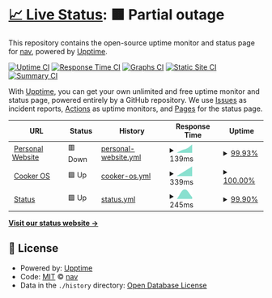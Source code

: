 # [📈 Live Status](https://status.navaneethkm.me): <!--live status--> **🟧 Partial outage**

This repository contains the open-source uptime monitor and status page for [nav](https://status.navaneethkm.me), powered by [Upptime](https://github.com/upptime/upptime).

[![Uptime CI](https://github.com/nxvvvv/status/workflows/Uptime%20CI/badge.svg)](https://github.com/nxvvvv/status/actions?query=workflow%3A%22Uptime+CI%22)
[![Response Time CI](https://github.com/nxvvvv/status/workflows/Response%20Time%20CI/badge.svg)](https://github.com/nxvvvv/status/actions?query=workflow%3A%22Response+Time+CI%22)
[![Graphs CI](https://github.com/nxvvvv/status/workflows/Graphs%20CI/badge.svg)](https://github.com/nxvvvv/status/actions?query=workflow%3A%22Graphs+CI%22)
[![Static Site CI](https://github.com/nxvvvv/status/workflows/Static%20Site%20CI/badge.svg)](https://github.com/nxvvvv/status/actions?query=workflow%3A%22Static+Site+CI%22)
[![Summary CI](https://github.com/nxvvvv/status/workflows/Summary%20CI/badge.svg)](https://github.com/nxvvvv/status/actions?query=workflow%3A%22Summary+CI%22)

With [Upptime](https://upptime.js.org), you can get your own unlimited and free uptime monitor and status page, powered entirely by a GitHub repository. We use [Issues](https://github.com/nxvvvv/status/issues) as incident reports, [Actions](https://github.com/nxvvvv/status/actions) as uptime monitors, and [Pages](https://status.navaneethkm.me) for the status page.

<!--start: status pages-->
<!-- This summary is generated by Upptime (https://github.com/upptime/upptime) -->
<!-- Do not edit this manually, your changes will be overwritten -->
<!-- prettier-ignore -->
| URL | Status | History | Response Time | Uptime |
| --- | ------ | ------- | ------------- | ------ |
| <img alt="" src="https://icons.duckduckgo.com/ip3/navaneethkm.me.ico" height="13"> [Personal Website](https://navaneethkm.me) | 🟥 Down | [personal-website.yml](https://github.com/nxvvvv/status/commits/HEAD/history/personal-website.yml) | <details><summary><img alt="Response time graph" src="./graphs/personal-website/response-time-week.png" height="20"> 139ms</summary><br><a href="https://status.navaneethkm.me/history/personal-website"><img alt="Response time 139" src="https://img.shields.io/endpoint?url=https%3A%2F%2Fraw.githubusercontent.com%2Fnxvvvv%2Fstatus%2FHEAD%2Fapi%2Fpersonal-website%2Fresponse-time.json"></a><br><a href="https://status.navaneethkm.me/history/personal-website"><img alt="24-hour response time 139" src="https://img.shields.io/endpoint?url=https%3A%2F%2Fraw.githubusercontent.com%2Fnxvvvv%2Fstatus%2FHEAD%2Fapi%2Fpersonal-website%2Fresponse-time-day.json"></a><br><a href="https://status.navaneethkm.me/history/personal-website"><img alt="7-day response time 139" src="https://img.shields.io/endpoint?url=https%3A%2F%2Fraw.githubusercontent.com%2Fnxvvvv%2Fstatus%2FHEAD%2Fapi%2Fpersonal-website%2Fresponse-time-week.json"></a><br><a href="https://status.navaneethkm.me/history/personal-website"><img alt="30-day response time 139" src="https://img.shields.io/endpoint?url=https%3A%2F%2Fraw.githubusercontent.com%2Fnxvvvv%2Fstatus%2FHEAD%2Fapi%2Fpersonal-website%2Fresponse-time-month.json"></a><br><a href="https://status.navaneethkm.me/history/personal-website"><img alt="1-year response time 139" src="https://img.shields.io/endpoint?url=https%3A%2F%2Fraw.githubusercontent.com%2Fnxvvvv%2Fstatus%2FHEAD%2Fapi%2Fpersonal-website%2Fresponse-time-year.json"></a></details> | <details><summary><a href="https://status.navaneethkm.me/history/personal-website">99.93%</a></summary><a href="https://status.navaneethkm.me/history/personal-website"><img alt="All-time uptime 99.93%" src="https://img.shields.io/endpoint?url=https%3A%2F%2Fraw.githubusercontent.com%2Fnxvvvv%2Fstatus%2FHEAD%2Fapi%2Fpersonal-website%2Fuptime.json"></a><br><a href="https://status.navaneethkm.me/history/personal-website"><img alt="24-hour uptime 99.93%" src="https://img.shields.io/endpoint?url=https%3A%2F%2Fraw.githubusercontent.com%2Fnxvvvv%2Fstatus%2FHEAD%2Fapi%2Fpersonal-website%2Fuptime-day.json"></a><br><a href="https://status.navaneethkm.me/history/personal-website"><img alt="7-day uptime 99.93%" src="https://img.shields.io/endpoint?url=https%3A%2F%2Fraw.githubusercontent.com%2Fnxvvvv%2Fstatus%2FHEAD%2Fapi%2Fpersonal-website%2Fuptime-week.json"></a><br><a href="https://status.navaneethkm.me/history/personal-website"><img alt="30-day uptime 99.93%" src="https://img.shields.io/endpoint?url=https%3A%2F%2Fraw.githubusercontent.com%2Fnxvvvv%2Fstatus%2FHEAD%2Fapi%2Fpersonal-website%2Fuptime-month.json"></a><br><a href="https://status.navaneethkm.me/history/personal-website"><img alt="1-year uptime 99.93%" src="https://img.shields.io/endpoint?url=https%3A%2F%2Fraw.githubusercontent.com%2Fnxvvvv%2Fstatus%2FHEAD%2Fapi%2Fpersonal-website%2Fuptime-year.json"></a></details>
| <img alt="" src="https://icons.duckduckgo.com/ip3/cooker.navaneethkm.me.ico" height="13"> [Cooker OS](https://cooker.navaneethkm.me) | 🟩 Up | [cooker-os.yml](https://github.com/nxvvvv/status/commits/HEAD/history/cooker-os.yml) | <details><summary><img alt="Response time graph" src="./graphs/cooker-os/response-time-week.png" height="20"> 339ms</summary><br><a href="https://status.navaneethkm.me/history/cooker-os"><img alt="Response time 339" src="https://img.shields.io/endpoint?url=https%3A%2F%2Fraw.githubusercontent.com%2Fnxvvvv%2Fstatus%2FHEAD%2Fapi%2Fcooker-os%2Fresponse-time.json"></a><br><a href="https://status.navaneethkm.me/history/cooker-os"><img alt="24-hour response time 339" src="https://img.shields.io/endpoint?url=https%3A%2F%2Fraw.githubusercontent.com%2Fnxvvvv%2Fstatus%2FHEAD%2Fapi%2Fcooker-os%2Fresponse-time-day.json"></a><br><a href="https://status.navaneethkm.me/history/cooker-os"><img alt="7-day response time 339" src="https://img.shields.io/endpoint?url=https%3A%2F%2Fraw.githubusercontent.com%2Fnxvvvv%2Fstatus%2FHEAD%2Fapi%2Fcooker-os%2Fresponse-time-week.json"></a><br><a href="https://status.navaneethkm.me/history/cooker-os"><img alt="30-day response time 339" src="https://img.shields.io/endpoint?url=https%3A%2F%2Fraw.githubusercontent.com%2Fnxvvvv%2Fstatus%2FHEAD%2Fapi%2Fcooker-os%2Fresponse-time-month.json"></a><br><a href="https://status.navaneethkm.me/history/cooker-os"><img alt="1-year response time 339" src="https://img.shields.io/endpoint?url=https%3A%2F%2Fraw.githubusercontent.com%2Fnxvvvv%2Fstatus%2FHEAD%2Fapi%2Fcooker-os%2Fresponse-time-year.json"></a></details> | <details><summary><a href="https://status.navaneethkm.me/history/cooker-os">100.00%</a></summary><a href="https://status.navaneethkm.me/history/cooker-os"><img alt="All-time uptime 100.00%" src="https://img.shields.io/endpoint?url=https%3A%2F%2Fraw.githubusercontent.com%2Fnxvvvv%2Fstatus%2FHEAD%2Fapi%2Fcooker-os%2Fuptime.json"></a><br><a href="https://status.navaneethkm.me/history/cooker-os"><img alt="24-hour uptime 100.00%" src="https://img.shields.io/endpoint?url=https%3A%2F%2Fraw.githubusercontent.com%2Fnxvvvv%2Fstatus%2FHEAD%2Fapi%2Fcooker-os%2Fuptime-day.json"></a><br><a href="https://status.navaneethkm.me/history/cooker-os"><img alt="7-day uptime 100.00%" src="https://img.shields.io/endpoint?url=https%3A%2F%2Fraw.githubusercontent.com%2Fnxvvvv%2Fstatus%2FHEAD%2Fapi%2Fcooker-os%2Fuptime-week.json"></a><br><a href="https://status.navaneethkm.me/history/cooker-os"><img alt="30-day uptime 100.00%" src="https://img.shields.io/endpoint?url=https%3A%2F%2Fraw.githubusercontent.com%2Fnxvvvv%2Fstatus%2FHEAD%2Fapi%2Fcooker-os%2Fuptime-month.json"></a><br><a href="https://status.navaneethkm.me/history/cooker-os"><img alt="1-year uptime 100.00%" src="https://img.shields.io/endpoint?url=https%3A%2F%2Fraw.githubusercontent.com%2Fnxvvvv%2Fstatus%2FHEAD%2Fapi%2Fcooker-os%2Fuptime-year.json"></a></details>
| <img alt="" src="https://icons.duckduckgo.com/ip3/status.navaneethkm.me.ico" height="13"> [Status](https://status.navaneethkm.me) | 🟩 Up | [status.yml](https://github.com/nxvvvv/status/commits/HEAD/history/status.yml) | <details><summary><img alt="Response time graph" src="./graphs/status/response-time-week.png" height="20"> 245ms</summary><br><a href="https://status.navaneethkm.me/history/status"><img alt="Response time 245" src="https://img.shields.io/endpoint?url=https%3A%2F%2Fraw.githubusercontent.com%2Fnxvvvv%2Fstatus%2FHEAD%2Fapi%2Fstatus%2Fresponse-time.json"></a><br><a href="https://status.navaneethkm.me/history/status"><img alt="24-hour response time 245" src="https://img.shields.io/endpoint?url=https%3A%2F%2Fraw.githubusercontent.com%2Fnxvvvv%2Fstatus%2FHEAD%2Fapi%2Fstatus%2Fresponse-time-day.json"></a><br><a href="https://status.navaneethkm.me/history/status"><img alt="7-day response time 245" src="https://img.shields.io/endpoint?url=https%3A%2F%2Fraw.githubusercontent.com%2Fnxvvvv%2Fstatus%2FHEAD%2Fapi%2Fstatus%2Fresponse-time-week.json"></a><br><a href="https://status.navaneethkm.me/history/status"><img alt="30-day response time 245" src="https://img.shields.io/endpoint?url=https%3A%2F%2Fraw.githubusercontent.com%2Fnxvvvv%2Fstatus%2FHEAD%2Fapi%2Fstatus%2Fresponse-time-month.json"></a><br><a href="https://status.navaneethkm.me/history/status"><img alt="1-year response time 245" src="https://img.shields.io/endpoint?url=https%3A%2F%2Fraw.githubusercontent.com%2Fnxvvvv%2Fstatus%2FHEAD%2Fapi%2Fstatus%2Fresponse-time-year.json"></a></details> | <details><summary><a href="https://status.navaneethkm.me/history/status">99.90%</a></summary><a href="https://status.navaneethkm.me/history/status"><img alt="All-time uptime 99.90%" src="https://img.shields.io/endpoint?url=https%3A%2F%2Fraw.githubusercontent.com%2Fnxvvvv%2Fstatus%2FHEAD%2Fapi%2Fstatus%2Fuptime.json"></a><br><a href="https://status.navaneethkm.me/history/status"><img alt="24-hour uptime 99.90%" src="https://img.shields.io/endpoint?url=https%3A%2F%2Fraw.githubusercontent.com%2Fnxvvvv%2Fstatus%2FHEAD%2Fapi%2Fstatus%2Fuptime-day.json"></a><br><a href="https://status.navaneethkm.me/history/status"><img alt="7-day uptime 99.90%" src="https://img.shields.io/endpoint?url=https%3A%2F%2Fraw.githubusercontent.com%2Fnxvvvv%2Fstatus%2FHEAD%2Fapi%2Fstatus%2Fuptime-week.json"></a><br><a href="https://status.navaneethkm.me/history/status"><img alt="30-day uptime 99.90%" src="https://img.shields.io/endpoint?url=https%3A%2F%2Fraw.githubusercontent.com%2Fnxvvvv%2Fstatus%2FHEAD%2Fapi%2Fstatus%2Fuptime-month.json"></a><br><a href="https://status.navaneethkm.me/history/status"><img alt="1-year uptime 99.90%" src="https://img.shields.io/endpoint?url=https%3A%2F%2Fraw.githubusercontent.com%2Fnxvvvv%2Fstatus%2FHEAD%2Fapi%2Fstatus%2Fuptime-year.json"></a></details>

<!--end: status pages-->

[**Visit our status website →**](https://status.navaneethkm.me)

## 📄 License

- Powered by: [Upptime](https://github.com/upptime/upptime)
- Code: [MIT](./LICENSE) © [nav](https://status.navaneethkm.me)
- Data in the `./history` directory: [Open Database License](https://opendatacommons.org/licenses/odbl/1-0/)
